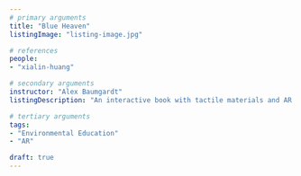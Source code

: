 ```yaml
---
# primary arguments
title: "Blue Heaven"
listingImage: "listing-image.jpg"

# references
people:
- "xialin-huang"

# secondary arguments
instructor: "Alex Baumgardt"
listingDescription: "An interactive book with tactile materials and AR content. Aim to gradually develop an environmental protection awareness in children. This book uses the ocean theme to sow the seeds of marine conservation in children's hearts."

# tertiary arguments
tags:
- "Environmental Education"
- "AR"

draft: true
---
```

